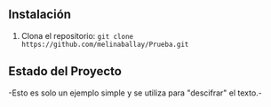 ## Instalación

1. Clona el repositorio: `git clone https://github.com/melinaballay/Prueba.git`
## Estado del Proyecto
-Esto es solo un ejemplo simple y se utiliza para "descifrar" el texto.-
